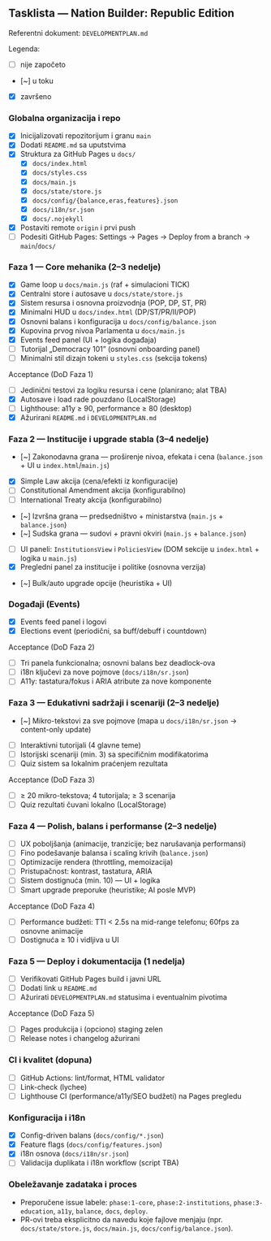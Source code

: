 ## Tasklista — Nation Builder: Republic Edition

Referentni dokument: `DEVELOPMENTPLAN.md`

Legenda:
- [ ] nije započeto
- [~] u toku
- [x] završeno

### Globalna organizacija i repo
- [x] Inicijalizovati repozitorijum i granu `main`
- [x] Dodati `README.md` sa uputstvima
- [x] Struktura za GitHub Pages u `docs/`
  - [x] `docs/index.html`
  - [x] `docs/styles.css`
  - [x] `docs/main.js`
  - [x] `docs/state/store.js`
  - [x] `docs/config/{balance,eras,features}.json`
  - [x] `docs/i18n/sr.json`
  - [x] `docs/.nojekyll`
- [x] Postaviti remote `origin` i prvi push
- [ ] Podesiti GitHub Pages: Settings → Pages → Deploy from a branch → `main`/`docs/`

### Faza 1 — Core mehanika (2–3 nedelje)
- [x] Game loop u `docs/main.js` (raf + simulacioni TICK)
- [x] Centralni store i autosave u `docs/state/store.js`
- [x] Sistem resursa i osnovna proizvodnja (POP, DP, ST, PR)
- [x] Minimalni HUD u `docs/index.html` (DP/ST/PR/II/POP)
- [x] Osnovni balans i konfiguracija u `docs/config/balance.json`
- [x] Kupovina prvog nivoa Parlamenta u `docs/main.js`
- [x] Events feed panel (UI + logika događaja)
- [ ] Tutorijal „Democracy 101” (osnovni onboarding panel)
- [ ] Minimalni stil dizajn tokeni u `styles.css` (sekcija tokens)

Acceptance (DoD Faza 1)
- [ ] Jedinični testovi za logiku resursa i cene (planirano; alat TBA)
- [x] Autosave i load rade pouzdano (LocalStorage)
- [ ] Lighthouse: a11y ≥ 90, performance ≥ 80 (desktop)
- [x] Ažurirani `README.md` i `DEVELOPMENTPLAN.md`

### Faza 2 — Institucije i upgrade stabla (3–4 nedelje)
- [~] Zakonodavna grana — proširenje nivoa, efekata i cena (`balance.json` + UI u `index.html`/`main.js`)
- [x] Simple Law akcija (cena/efekti iz konfiguracije)
- [ ] Constitutional Amendment akcija (konfigurabilno)
- [ ] International Treaty akcija (konfigurabilno)
- [~] Izvršna grana — predsedništvo + ministarstva (`main.js` + `balance.json`)
- [~] Sudska grana — sudovi + pravni okviri (`main.js` + `balance.json`)
- [ ] UI paneli: `InstitutionsView` i `PoliciesView` (DOM sekcije u `index.html` + logika u `main.js`)
- [x] Pregledni panel za institucije i politike (osnovna verzija)
- [~] Bulk/auto upgrade opcije (heuristika + UI)

### Događaji (Events)
- [x] Events feed panel i logovi
- [x] Elections event (periodični, sa buff/debuff i countdown)

Acceptance (DoD Faza 2)
- [ ] Tri panela funkcionalna; osnovni balans bez deadlock-ova
- [ ] i18n ključevi za nove pojmove (`docs/i18n/sr.json`)
- [ ] A11y: tastatura/fokus i ARIA atribute za nove komponente

### Faza 3 — Edukativni sadržaji i scenariji (2–3 nedelje)
- [~] Mikro-tekstovi za sve pojmove (mapa u `docs/i18n/sr.json` → content-only update)
- [ ] Interaktivni tutorijali (4 glavne teme)
- [ ] Istorijski scenariji (min. 3) sa specifičnim modifikatorima
- [ ] Quiz sistem sa lokalnim praćenjem rezultata

Acceptance (DoD Faza 3)
- [ ] ≥ 20 mikro-tekstova; 4 tutorijala; ≥ 3 scenarija
- [ ] Quiz rezultati čuvani lokalno (LocalStorage)

### Faza 4 — Polish, balans i performanse (2–3 nedelje)
- [ ] UX poboljšanja (animacije, tranzicije; bez narušavanja performansi)
- [ ] Fino podešavanje balansa i scaling krivih (`balance.json`)
- [ ] Optimizacije rendera (throttling, memoizacija)
- [ ] Pristupačnost: kontrast, tastatura, ARIA
- [ ] Sistem dostignuća (min. 10) — UI + logika
- [ ] Smart upgrade preporuke (heuristike; AI posle MVP)

Acceptance (DoD Faza 4)
- [ ] Performance budžeti: TTI < 2.5s na mid-range telefonu; 60fps za osnovne animacije
- [ ] Dostignuća ≥ 10 i vidljiva u UI

### Faza 5 — Deploy i dokumentacija (1 nedelja)
- [ ] Verifikovati GitHub Pages build i javni URL
- [ ] Dodati link u `README.md`
- [ ] Ažurirati `DEVELOPMENTPLAN.md` statusima i eventualnim pivotima

Acceptance (DoD Faza 5)
- [ ] Pages produkcija i (opciono) staging zelen
- [ ] Release notes i changelog ažurirani

### CI i kvalitet (dopuna)
- [ ] GitHub Actions: lint/format, HTML validator
- [ ] Link-check (lychee) 
- [ ] Lighthouse CI (performance/a11y/SEO budžeti) na Pages pregledu

### Konfiguracija i i18n
- [x] Config-driven balans (`docs/config/*.json`)
- [x] Feature flags (`docs/config/features.json`)
- [x] i18n osnova (`docs/i18n/sr.json`)
- [ ] Validacija duplikata i i18n workflow (script TBA)

### Obeležavanje zadataka i proces
- Preporučene issue labele: `phase:1-core`, `phase:2-institutions`, `phase:3-education`, `a11y`, `balance`, `docs`, `deploy`.
- PR-ovi treba eksplicitno da navedu koje fajlove menjaju (npr. `docs/state/store.js`, `docs/main.js`, `docs/config/balance.json`).


